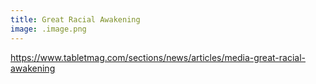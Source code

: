 ```yaml
---
title: Great Racial Awakening
image: .image.png
---
```


https://www.tabletmag.com/sections/news/articles/media-great-racial-awakening